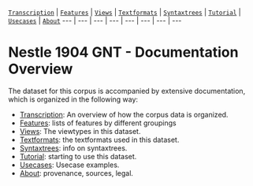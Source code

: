 <a name="start"></a>
[`Transcription`](transcription.md#start) | [`Features`](features/README.md#start) | [`Views`](views.md#start) | [`Textformats`](textformats.md#start) | [`Syntaxtrees`](syntaxtrees.md#start) | [`Tutorial`](../tutorial/README.md#start) | [`Usecases`](usecases/README.md#start) | [`About`](about.md#start)
---  | --- | --- | --- | --- | --- | --- | ---

# Nestle 1904 GNT - Documentation Overview

The dataset for this corpus is accompanied by extensive documentation, which is organized in the following way:

* [Transcription](transcription.md#start): An overview of how the corpus data is organized.
* [Features](features/README.md#start): lists of features by different groupings
* [Views](views.md#start): The viewtypes in this dataset.
* [Textformats](textformats.md#start): the textformats used in this dataset.
* [Syntaxtrees](syntaxtrees.md#start): info on syntaxtrees.
* [Tutorial](../tutorial/README.md#start): starting to use this dataset.
* [Usecases](usecases/README.md#start): Usecase examples. 
* [About](about.md#start): provenance, sources, legal.
